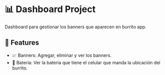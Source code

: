 # 📊 Dashboard Project
Dashboard para gestionar los banners que aparecen en burrito app.

## 🌟 Features
- 📈 Banners: Agregar, eliminar y ver los banners.
- 📱 Batería: Ver la batería que tiene el celular que manda la ubicación del burrito.